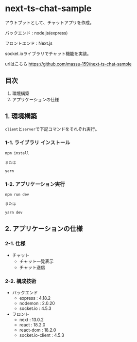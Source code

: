 # next-ts-chat-sample

アウトプットとして、チャットアプリを作成。

バックエンド : node.js(express)

フロントエンド : Next.js

socket.ioライブラリでチャット機能を実装。

urlはこちら
https://github.com/massu-159/next-ts-chat-sample

## 目次
1. 環境構築
2. アプリケーションの仕様

## 1. 環境構築

`client`と`server`で下記コマンドをそれぞれ実行。

### 1-1. ライブラリ インストール

```
npm install

または

yarn
```

### 1-2. アプリケーション実行

```
npm run dev

または

yarn dev
```

## 2. アプリケーションの仕様

### 2-1. 仕様
- チャット
  - チャット一覧表示
  - チャット送信

### 2-2. 構成技術
- バックエンド
  - express : 4.18.2
  - nodemon : 2.0.20
  - socket.io : 4.5.3
- フロント
  - next : 13.0.2
  - react : 18.2.0
  - react-dom : 18.2.0
  - socket.io-client : 4.5.3
